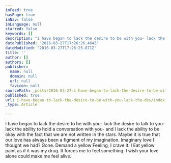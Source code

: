 ```yaml
---
inFeed: true
hasPage: true
inNav: false
inLanguage: null
starred: false
keywords: []
description: "I have began to lack the desire to be with you- lack the desire to talk to you- lack the ability to hold a conversation with you- and I lack the ability to be okay with the fact that we are not written in the stars. Maybe it is true that our love has always been a figment of my imagination. Imaginary love I thought we had? Gone.\_Demand a yellow Feeling, I crave it. I Eat yellow paint as if it was my drug. It forces me to feel something. I wish your love alone could make me feel alive.\_"
datePublished: '2016-03-27T17:26:26.464Z'
dateModified: '2016-03-27T17:26:25.871Z'
title: ''
author: []
authors: []
publisher:
  name: null
  domain: null
  url: null
  favicon: null
sourcePath: _posts/2016-03-27-i-have-began-to-lack-the-desire-to-be-with-you-lack-the-des.md
published: true
url: i-have-began-to-lack-the-desire-to-be-with-you-lack-the-des/index.html
_type: Article

---
```

I have began to lack the desire to be with you- lack the desire to talk to you- lack the ability to hold a conversation with you- and I lack the ability to be okay with the fact that we are not written in the stars. Maybe it is true that our love has always been a figment of my imagination. Imaginary love I thought we had? Gone. Demand a yellow Feeling, I crave it. I Eat yellow paint as if it was my drug. It forces me to feel something. I wish your love alone could make me feel alive.